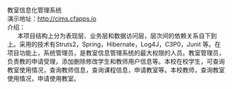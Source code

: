 
教室信息化管理系统<br>
演示地址：http://cims.cfapps.io<br>
介绍：<br>
&nbsp;&nbsp;&nbsp;&nbsp;&nbsp;&nbsp;本项目结构上分为表现层、业务层和数据访问层，层次间的依赖关系自下到上。采用的技术有Struts2，Spring，Hibernate，Log4J，C3P0，Junit 等。在项目功能上，系统管理员，是教室信息管理系统的最大权限的人员。教室管理员，负责教的申请受理，添加删除修改学生和教师用户信息等。本校在校学生，可查询教室使用情况，查询教师信息，查询课程信息，申请教室等。本校教师，查询教室使用情况，申请使用教室。
